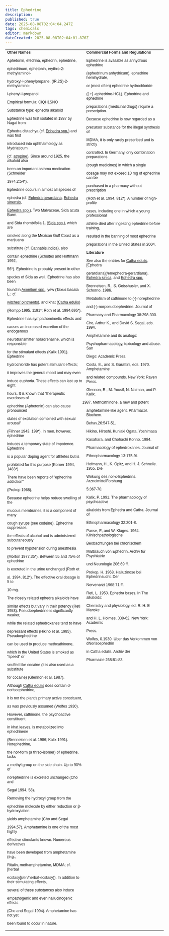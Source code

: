 ```yaml
---
title: Ephedrine
description: 
published: true
date: 2025-08-08T02:04:04.247Z
tags: chemicals
editor: markdown
dateCreated: 2025-08-08T02:04:01.876Z
---
```


<table style="font-family: Arial, Helvetica, sans-serif; font-size: 9pt;" width="100%" border="0" cellspacing="0" cellpadding="0">

<tr>
<td valign="top" width="50%"><strong>Other Names</strong>

Aphetonin, efedrina, ephedrin, ephedrine,

ephedrinum, ephetonin, erythro-2-methylaminoI-

hydroxyl-l-phenylpropane, (IR,2S)-2-methylamino-

l-phenyl-l-propanol

Empirical formula: ClQH1SNO

Substance type: ephedra alkaloid

Ephedrine was first isolated in 1887 by Nagai from

Ephedra distachya (cf. [Ephedra spp.](/en/ephedra-spp)) and was first

introduced into ophthalmology as Mydriaticum

(cf. [atropine](/en/atropine)). Since around 1925, the alkaloid also

been an important asthma medication (Schneider

1974,2:54*).

Ephedrine occurs in almost all species of

ephedra (cf. [Ephedra gerardiana](/en/ephedra-gerardiana), [Ephedra sinensis](/en/ephedra-sinensis),

[Ephedra spp.](/en/ephedra-spp)). Two Malvaceae, Sida acuta Burm.

and Sida rhombifolia 1. ([Sida spp.](/en/sida-spp)), which are

smoked along the Mexican Gulf Coast as a marijuana

substitute (cf. [Cannabis indica](/en/cannabis-indica)), also

contain ephedrine (Schultes and Hoffmann 1992,

56*). Ephedrine is probably present in other

species of Sida as well. Ephedrine has also been

found in [Aconitum spp.](/en/aconitum-spp), yew (Taxus bacata L.; cf.

[witches' ointments](/en/witches-ointments)), and khat ([Catha edulis](/en/catha-edulis))

(Rompp 1995, 1191*; Roth et al. 1994,695*).

Ephedrine has sympathomimetic effects and

causes an increased excretion of the endogenous

neurotransmitter noradrenaline, which is responsible

for the stimulant effects (Kalix 1991). Ephedrine

hydrochloride has potent stimulant effects;

it improves the general mood and may even

induce euphoria. These effects can last up to eight

hours. It is known that "therapeutic overdoses of

ephedrine (Aphetonin) can also cause pronounced

states of excitation combined with sexual arousal"

(Fiihner 1943, 199*). In men, however, ephedrine

induces a temporary state of impotence. Ephedrine

is a popular doping agent for athletes but is

prohibited for this purpose (Korner 1994, 1483*).

There have been reports of "ephedrine addiction"

(Prokop 1968).

Because ephedrine helps reduce swelling of the

mucous membranes, it is a component of many

cough syrups (see [codeine](/en/codeine)). Ephedrine suppresses

the effects of alcohol and is administered subcutaneously

to prevent hypotension during anesthesia

(Morton 1977,35*). Between 55 and 75% of ephedrine

is excreted in the urine unchanged (Roth et

al. 1994, 812*). The effective oral dosage is 5 to

10 mg.

The closely related ephedra alkaloids have

similar effects but vary in their potency (Reti 1953). Pseudoephedrine is significantly weaker,

while the related ephedroxanes tend to have

depressant effects (Hikino et al. 1985). Pseudoephedrine

can be used to produce methcathinone,

which in the United States is smoked as "speed" or

snuffed like cocaine (it is also used as a substitute

for cocaine) (Glennon et al. 1987).

Although [Catha edulis](/en/catha-edulis) does contain d- norisoephedrine,

it is not the plant's primary active constituent,

as was previously assumed (Wolfes 1930).

However, cathinone, the psychoactive constituent

in khat leaves, is metabolized into ephedrinene

(Brenneisen et al. 1986; Kalix 1991). Norephedrine,

the nor-form (a threo-isomer) of ephedrine, lacks

a methyl group on the side chain. Up to 90% of

norephedrine is excreted unchanged (Cho and

Segal 1994, 58).

Removing the hydroxyl group from the

ephedrine molecule by either reduction or β-hydroxylation

yields amphetamine (Cho and Segal

1994,57). Amphetamine is one of the most highly

effective stimulants known. Numerous derivatives

have been developed from amphetamine (e.g.,

Ritalin, methamphetamine, MDMA; cf. [herbal

ecstasy](/en/herbal-ecstasy)). In addition to their stimulating effects,

several of these substances also induce

empathogenic and even hallucinogenic effects

(Cho and Segal 1994). Amphetamine has not yet

been found to occur in nature.</td>
<td valign="top" width="53%"><strong>Commercial Forms and Regulations</strong>

Ephedrine is available as anhydrous ephedrine

(ephedrinum anhydricum), ephedrine hemihydrate,

or (most often) ephedrine hydrochloride

([ +] -ephedrine-HCL). Ephedrine and ephedrine

preparations (medicinal drugs) require a prescription.

Because ephedrine is now regarded as a

precursor substance for the illegal synthesis of

MDMA, it is only rarely prescribed and is strictly

controlled. In Germany, only combination preparations

(cough medicines) in which a single

dosage may not exceed 10 mg of ephedrine can be

purchased in a pharmacy without prescription

(Roth et al. 1994, 812*). A number of high-profile

cases, including one in which a young professional

athlete died after ingesting ephedrine before training,

resulted in the banning of most ephedrine

preparations in the United States in 2004.

<strong>Literature</strong>

See also the entries for [Catha edulis](/en/catha-edulis), [Ephedra

gerardiana](/en/ephedra-gerardiana), [Ephedra sinica](/en/ephedra-sinica), and [Ephedra spp.](/en/ephedra-spp)

Brenneisen, R., S. Geisshusler, and X. Schorno. 1986.

Metabolism of cathinone to (-)-norephedrine

and (-)-norpseudoephedrine. Journal of

Pharmacy and Pharmacology 38:298-300.

Cho, Arthur K., and David S. Segal, eds. 1994.

Amphetamine and its analogs:

Psychopharmacology, toxicology and abuse. San

Diego: Academic Press.

Costa, E., and S. Garattini, eds. 1970. Amphetamine

and related compounds. New York: Raven Press.

Glennon, R., M. Yousif, N. Naiman, and P. Kalix.

1987. Methcathinone, a new and potent

amphetamine-like agent. Pharmacol. Biochem.

Behav.26:547-51.

Hikino, Hiroshi, Kuniaki Ogata, Yoshimasa

Kasahara, and Chohachi Konno. 1984.

Pharmacology of ephedroxanes. Journal of

Ethnopharmacology 13:175-9l.

Hofmann, H., K. Opitz, and H. J. Schnelle. 1955. Die

Wirkung des nor-c-Ephedrins. ArzneimittelForshung

5:367-70.

Kalix, P. 1991. The pharmacology of psychoactive

alkaloids from Ephedra and Catha. Journal of

Ethnopharmacology 32:201-8.

Panse, E, and W. Klages. 1964. Klinischpathologische

Beobachtungen bei chronischem

MiBbrauch von Ephedrin. Archiv fur Psychiatrie

und Neurologie 206:69 ff.

Prokop, H. 1968. Halluzinose bei Ephedrinsucht. Der

Nervenarzt 1968:71 ff.

Reti, L. 1953. Ephedra bases. In The alkaloids:

Chemistry and physiology, ed. R. H. E Manske

and H. L. Holmes, 339-62. New York: Academic

Press.

Wolfes, 0.1930. Uber das Vorkommen von dNorisoephedrin

in Catha edulis. Archiv der

Pharmazie 268:81-83.</td>
</tr>

</table>